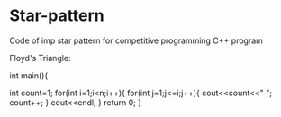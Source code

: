 # Star-pattern
Code of imp star pattern for competitive programming
C++ program

Floyd's Triangle:

int main(){

 int count=1;
 for(int i=1;i<n;i++){
   for(int j=1;j<=i;j++){
     cout<<count<<" ";
     count++;
     }
     cout<<endl;
  }
 return 0;
}

